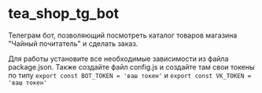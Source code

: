 # tea_shop_tg_bot

Телеграм бот, позволяющий посмотреть каталог товаров магазина "Чайный почитатель" и сделать заказ.

Для работы установите все необходимые зависимости из файла package.json.
Также создайте файл config.js и создайте там свои токены по типу `export const BOT_TOKEN = 'ваш токен'`
и `export const VK_TOKEN = 'ваш токен'` 
